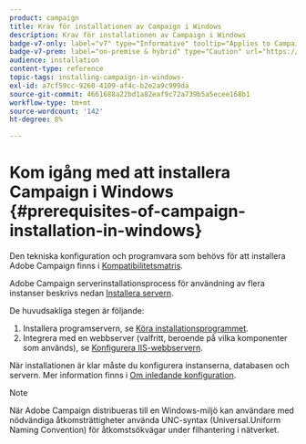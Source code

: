 ```yaml
---
product: campaign
title: Krav för installationen av Campaign i Windows
description: Krav för installationen av Campaign i Windows
badge-v7-only: label="v7" type="Informative" tooltip="Applies to Campaign Classic v7 only"
badge-v7-prem: label="on-premise & hybrid" type="Caution" url="https://experienceleague.adobe.com/docs/campaign-classic/using/installing-campaign-classic/architecture-and-hosting-models/hosting-models-lp/hosting-models.html" tooltip="Applies to on-premise and hybrid deployments only"
audience: installation
content-type: reference
topic-tags: installing-campaign-in-windows-
exl-id: a7cf59cc-9260-4109-af4c-b2e2a9c999da
source-git-commit: 4661688a22bd1a82eaf9c72a739b5a5ecee168b1
workflow-type: tm+mt
source-wordcount: '142'
ht-degree: 8%

---
```


# Kom igång med att installera Campaign i Windows {#prerequisites-of-campaign-installation-in-windows}



Den tekniska konfiguration och programvara som behövs för att installera Adobe Campaign finns i [Kompatibilitetsmatris](../../rn/using/compatibility-matrix.md).

Adobe Campaign serverinstallationsprocess för användning av flera instanser beskrivs nedan [Installera servern](../../installation/using/installing-the-server.md).

De huvudsakliga stegen är följande:

1. Installera programservern, se [Köra installationsprogrammet](../../installation/using/installing-the-server.md#executing-the-installation-program).
1. Integrera med en webbserver (valfritt, beroende på vilka komponenter som används), se [Konfigurera IIS-webbservern](../../installation/using/integration-into-a-web-server-for-windows.md#configuring-the-iis-web-server).

När installationen är klar måste du konfigurera instanserna, databasen och servern. Mer information finns i [Om inledande konfiguration](../../installation/using/about-initial-configuration.md).

>[!NOTE]
>
>När Adobe Campaign distribueras till en Windows-miljö kan användare med nödvändiga åtkomsträttigheter använda UNC-syntax (Universal.Uniform Naming Convention) för åtkomstsökvägar under filhantering i nätverket.

